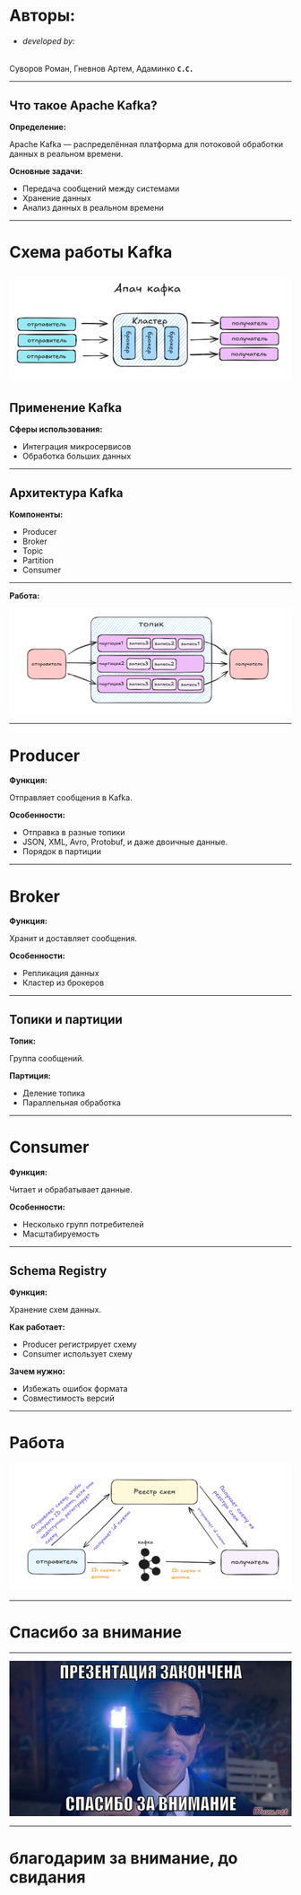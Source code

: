 # Авторы:
- ###### developed by:
Суворов Роман, Гневнов Артем, Адаминко  **`С.С.`**

---
## Что такое Apache Kafka?

**Определение:**

Apache Kafka — распределённая платформа для потоковой обработки данных в реальном времени.

**Основные задачи:**

- Передача сообщений между системами
- Хранение данных
- Анализ данных в реальном времени
---
# Схема работы Kafka

![](images/image-4.png)
---
## Применение Kafka

**Сферы использования:**

- Интеграция микросервисов
- Обработка больших данных
---
## Архитектура Kafka

**Компоненты:**

- Producer
- Broker
- Topic
- Partition
- Consumer
---
**Работа:**

![](images/image-5.png)

---
# Producer

**Функция:**

Отправляет сообщения в Kafka.

**Особенности:**

- Отправка в разные топики
- JSON, XML, Avro, Protobuf, и даже двоичные данные.
- Порядок в партиции
---
# Broker

**Функция:**

Хранит и доставляет сообщения.

**Особенности:**

- Репликация данных
- Кластер из брокеров
---
## Топики и партиции

**Топик:**

Группа сообщений.

**Партиция:**

- Деление топика
- Параллельная обработка
---
# Consumer

**Функция:**

Читает и обрабатывает данные.

**Особенности:**

- Несколько групп потребителей
- Масштабируемость
---
## Schema Registry

**Функция:**

Хранение схем данных.

**Как работает:**

- Producer регистрирует схему
- Consumer использует схему

**Зачем нужно:**

- Избежать ошибок формата
- Совместимость версий
---
# Работа
![](images/image-6.png)

---
# Спасибо за внимание 
---
![](images/image.png)

---
# благодарим за внимание, до свидания 
